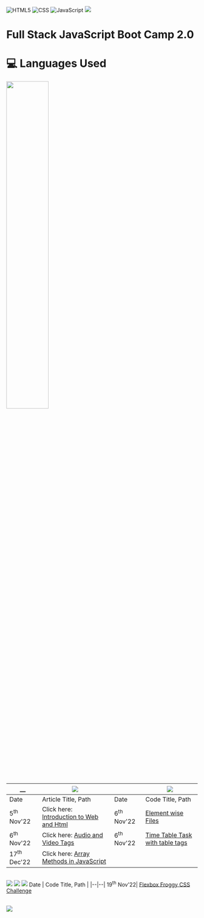 <!-- ![GitHub last commit](https://img.shields.io/github/last-commit/radhimaa/FullStack-JavaScript-BC-2?style=social) -->
![HTML5](https://img.shields.io/badge/html5-%23E34F26.svg?style=for-the-badge&logo=html5&logoColor=white)
![CSS](https://img.shields.io/badge/css-%2300599C.svg?style=for-the-badge&logo=CSS3&logoColor=white)
![JavaScript](https://img.shields.io/badge/javascript-%23323330.svg?style=for-the-badge&logo=javascript&logoColor=%23F7DF1E) 
![](https://img.shields.io/github/last-commit/radhimaa/FullStack-JavaScript-BC-2?style=for-the-badge&color=greenyellow)
<!-- ![Python](https://img.shields.io/badge/python-3670A0?style=for-the-badge&logo=python&logoColor=ffdd54) -->


# Full Stack JavaScript Boot Camp 2.0

<!-- ## ![](https://img.shields.io/badge/HashNode_Articles-blue?style=plastic&logo=hashnode) -->
# 💻 Languages Used

<img align="center" width="47%" src = "https://github-readme-stats.vercel.app/api/top-langs/?username=radhimaa&layout=compact">  

_\_|![](https://img.shields.io/badge/HashNode_Articles-blue?style=plastic&logo=hashnode) | |![](https://img.shields.io/badge/Tasks-blue?style=plastic&logo=HTML5)|
|--|--|--|--|
Date | Article Title, Path |Date | Code Title, Path |
5<sup>th</sup> Nov'22 | Click here: [Introduction to Web and Html](https://fsjsv2assignmentsineuron.hashnode.dev/introduction-to-web-and-html) |6<sup>th</sup> Nov'22| [Element wise Files](./Assignments/11-06-22%20Assignment/)
6<sup>th</sup> Nov'22 | Click here: [Audio and Video Tags](https://fsjsv2assignmentsineuron.hashnode.dev/audio-and-video-tags) |6<sup>th</sup> Nov'22| [Time Table Task with table tags](./Assignments/11-06-22%20Assignment/table%20tag.html)
17<sup>th</sup> Dec'22 | Click here: [Array Methods in JavaScript](https://fsjsv2assignmentsineuron.hashnode.dev/array-methods-in-javascript)  |



<!-- ![](https://img.shields.io/badge/Tasks-blue?style=plastic&logo=HTML5)

|--|--| -->


\
![](https://img.shields.io/badge/Online_Challenges-blue?style=plastic&logo=HTML5) ![](https://img.shields.io/badge/Online_Challenges-blue?style=plastic&logo=CSS3) ![](https://img.shields.io/badge/Online_Challenges-blue?style=plastic&logo=Javascript)
Date | Code Title, Path |
|--|--|
19<sup>th</sup> Nov'22| [Flexbox Froggy CSS Challenge](./Assignments/11-19-22%20Assignment/)

\
![](https://img.shields.io/badge/HashNode_Articles-blue?style=plastic&logo=hashnode)
<!-- [Day 1 Assignment](./Assignments/Hashnode/readme.md) -->
<!-- ///![](https://img.shields.io/badge/HashNode-Assignment-blue?style=flat-square&logo=) -->

<!-- ![](https://img.shields.io/badge/HashNode-Assignments-blue?style=flat&logo=hashnode)   -->
<!-- [Day 1 Assignment](./Assignments/Hashnode/readme.md) -->

<!-- ![](https://img.shields.io/badge/HashNode-Assignments-blue?style=flat-square&logo=hashnode&color=tomato)    -->
 <!-- [Day 1 Assignment](./Assignments/Hashnode/readme.md) -->

<!-- ![](https://img.shields.io/badge/HashNode-Assignments-blue?style=for-the-badge&logo=hashnode&color=tomato)   -->
 <!-- [Day 1 Assignment](./Assignments/Hashnode/readme.md) -->

<!-- ![](https://img.shields.io/badge/HashNode-Assignments-blue?style=social&logo=hashnode)   -->
<!-- [Day 1 Assignment](./Assignments/Hashnode/readme.md) -->
<!-- https://github.com/radhimaa/FullStack-JavaScript-BC-2 -->


<!-- # 2nd Readme -->


<!-- 
![](https://img.shields.io/endpoint?url=https://www.google.com&style=plastic) 

[Date - Assignment Title()]

[5th Nov Live Class - Introduction to Web and Html](https://fsjsv2assignmentsineuron.hashnode.dev/introduction-to-web-and-html)

[Introduction to Web and Html](https://fsjsv2assignmentsineuron.hashnode.dev/introduction-to-web-and-html) -->
